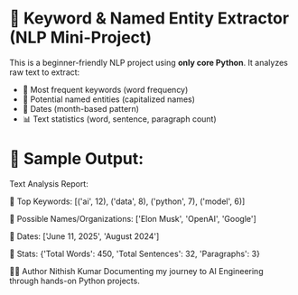 # 🧠 Keyword & Named Entity Extractor (NLP Mini-Project)

This is a beginner-friendly NLP project using **only core Python**. It analyzes raw text to extract:

- 🔑 Most frequent keywords (word frequency)
- 🧍 Potential named entities (capitalized names)
- 📅 Dates (month-based pattern)
- 📊 Text statistics (word, sentence, paragraph count)

# 📄 Sample Output:
Text Analysis Report:

🔸 Top Keywords:
[('ai', 12), ('data', 8), ('python', 7), ('model', 6)]

🔸 Possible Names/Organizations:
['Elon Musk', 'OpenAI', 'Google']

🔸 Dates:
['June 11, 2025', 'August 2024']

🔸 Stats:
{'Total Words': 450, 'Total Sentences': 32, 'Paragraphs': 3}

🙋‍♂️ Author
Nithish Kumar
Documenting my journey to AI Engineering through hands-on Python projects.


